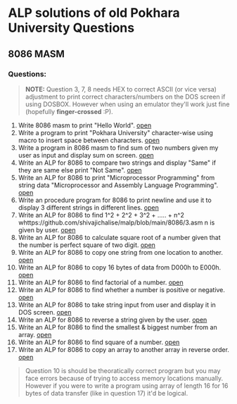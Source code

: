 # ALP solutions of old Pokhara University Questions

## 8086 MASM

### Questions:

> **NOTE:** Question 3, 7, 8 needs HEX to correct ASCII (or vice versa) adjustment to print correct characters/numbers on the DOS screen if using DOSBOX. However when using an emulator they'll work just fine (hopefully **finger-crossed** :P).

1. Write 8086 masm to print "Hello World". [open](https://github.com/shivajichalise/malp/blob/main/8086/1.asm)
2. Write a program to print "Pokhara University" character-wise using macro to insert space between characters. [open](https://github.com/shivajichalise/malp/blob/main/8086/2.asm)
3. Write a program in 8086 masm to find sum of two numbers given my user as input and display sum on screen. [open](https://github.com/shivajichalise/malp/blob/main/8086/3.asm)
4. Write an ALP for 8086 to compare two strings and display "Same" if they are same else print "Not Same". [open](https://github.com/shivajichalise/malp/blob/main/8086/4.asm)
5. Write an ALP for 8086 to print "Microprocessor Programming" from string data "Microprocessor and Assembly Language Programming". [open](https://github.com/shivajichalise/malp/blob/main/8086/5.asm)
6. Write an procedure program for 8086 to print newline and use it to display 3 different strings in different lines. [open](https://github.com/shivajichalise/malp/blob/main/8086/6.asm)
7. Write an ALP for 8086 to find 1^2 + 2^2 + 3^2 + ..... + n^2 whttps://github.com/shivajichalise/malp/blob/main/8086/3.asm n is given by user. [open](https://github.com/shivajichalise/malp/blob/main/8086/7.asm)
8. Write an ALP for 8086 to calculate square root of a number given that the number is perfect square of two digit. [open](https://github.com/shivajichalise/malp/blob/main/8086/8.asm)
9. Write an ALP for 8086 to copy one string from one location to another. [open](https://github.com/shivajichalise/malp/blob/main/8086/9.asm)
10. Write an ALP for 8086 to copy 16 bytes of data from D000h to E000h. [open](https://github.com/shivajichalise/malp/blob/main/8086/10.asm)
11. Write an ALP for 8086 to find factorial of a number. [open](https://github.com/shivajichalise/malp/blob/main/8086/11.asm)
12. Write an ALP for 8086 to find whether a number is positive or negative. [open](https://github.com/shivajichalise/malp/blob/main/8086/12.asm)
13. Write an ALP for 8086 to take string input from user and display it in DOS screen. [open](https://github.com/shivajichalise/malp/blob/main/8086/13.asm)
14. Write an ALP for 8086 to reverse a string given by the user. [open](https://github.com/shivajichalise/malp/blob/main/8086/14.asm)
15. Write an ALP for 8086 to find the smallest & biggest number from an array. [open](https://github.com/shivajichalise/malp/blob/main/8086/15.asm)
16. Write an ALP for 8086 to find square of a number. [open](https://github.com/shivajichalise/malp/blob/main/8086/16.asm)
17. Write an ALP for 8086 to copy an array to another array in reverse order. [open](https://github.com/shivajichalise/malp/blob/main/8086/17.asm)

> Question 10 is should be theoratically correct program but you may face errors because of trying to access memory locations manually. However if you were to write a program using array of length 16 for 16 bytes of data transfer (like in question 17) it'd be logical.
